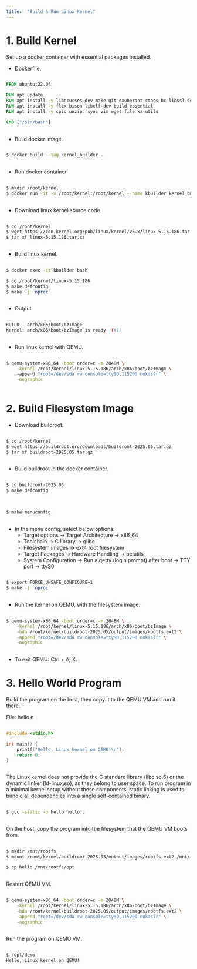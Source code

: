 ```yaml
---
title:  "Build & Run Linux Kernel"
---
```


# 1. Build Kernel
Set up a docker container with essential packages installed.

- Dockerfile.

```Dockerfile
  
FROM ubuntu:22.04

RUN apt update
RUN apt install -y libncurses-dev make git exuberant-ctags bc libssl-dev
RUN apt install -y flex bison libelf-dev build-essential
RUN apt install -y cpio unzip rsync vim wget file xz-utils

CMD ["/bin/bash"]
  
```

- Build docker image.
```sh
  
$ docker build --tag kernel_builder .
  
```

- Run docker container.
```sh
  
$ mkdir /root/kernel
$ docker run -it -v /root/kernel:/root/kernel --name kbuilder kernel_builder
  
```

- Download linux kernel source code.
```sh
  
$ cd /root/kernel
$ wget https://cdn.kernel.org/pub/linux/kernel/v5.x/linux-5.15.186.tar.xz
$ tar xf linux-5.15.186.tar.xz
  
```

- Build linux kernel.
```sh
  
$ docker exec -it kbuilder bash

$ cd /root/kernel/linux-5.15.186
$ make defconfig
$ make -j `nproc`
  
```

- Output.
```sh
  
BUILD   arch/x86/boot/bzImage
Kernel: arch/x86/boot/bzImage is ready  (#1)
  
```

- Run linux kernel with QEMU.
```sh
  
$ qemu-system-x86_64 -boot order=c -m 2048M \
    -kernel /root/kernel/linux-5.15.186/arch/x86/boot/bzImage \    
    -append "root=/dev/sda rw console=ttyS0,115200 nokaslr" \
    -nographic
  
```


# 2. Build Filesystem Image
- Download buildroot.
```sh
  
$ cd /root/kernel
$ wget https://buildroot.org/downloads/buildroot-2025.05.tar.gz
$ tar xf buildroot-2025.05.tar.gz
  
```

- Build buildroot in the docker container.
```sh
  
$ cd buildroot-2025.05
$ make defconfig
  
```

```sh
  
$ make menuconfig
  
```

- In the menu config, select below options:
    - Target options -> Target Architecture -> x86_64
    - Toolchain -> C library -> glibc
    - Filesystem images -> ext4 root filesystem
    - Target Packages -> Hardware Handling -> pciutils
    - System Configuration -> Run a getty (login prompt) after boot -> TTY port -> ttyS0

```sh
  
$ export FORCE_UNSAFE_CONFIGURE=1
$ make -j `nproc`
  
```

- Run the kernel on QEMU, with the filesystem image.
```sh
  
$ qemu-system-x86_64 -boot order=c -m 2048M \
    -kernel /root/kernel/linux-5.15.186/arch/x86/boot/bzImage \
    -hda /root/kernel/buildroot-2025.05/output/images/rootfs.ext2 \
    -append "root=/dev/sda rw console=ttyS0,115200 nokaslr" \
    -nographic
  
```

- To exit QEMU: Ctrl + A, X.


# 3. Hello World Program
Build the program on the host, then copy it to the QEMU VM and run it there.

File: hello.c
```c
  
#include <stdio.h>

int main() {
    printf("Hello, Linux kernel on QEMU!\n");
    return 0;
}
  
```

The Linux kernel does not provide the C standard library (libc.so.6) or the dynamic linker (ld-linux.so), as they belong to user space.
To run program in a minimal kernel setup without these components, static linking is used to bundle all dependencies into a single self-contained binary.

```sh
  
$ gcc -static -o hello hello.c
  
```

On the host, copy the program into the filesystem that the QEMU VM boots from.
```sh
  
$ mkdir /mnt/rootfs
$ mount /root/kernel/buildroot-2025.05/output/images/rootfs.ext2 /mnt/rootfs/

$ cp hello /mnt/rootfs/opt
  
```

Restart QEMU VM.
```sh
  
$ qemu-system-x86_64 -boot order=c -m 2048M \
    -kernel /root/kernel/linux-5.15.186/arch/x86/boot/bzImage \
    -hda /root/kernel/buildroot-2025.05/output/images/rootfs.ext2 \
    -append "root=/dev/sda rw console=ttyS0,115200 nokaslr" \
    -nographic
  
```

Run the program on QEMU VM.
```sh
  
$ /opt/demo
Hello, Linux kernel on QEMU!
  
```